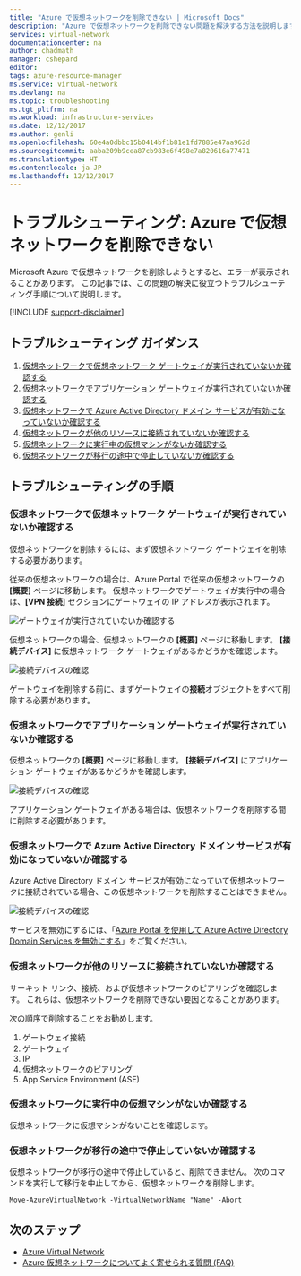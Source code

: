 ```yaml
---
title: "Azure で仮想ネットワークを削除できない | Microsoft Docs"
description: "Azure で仮想ネットワークを削除できない問題を解決する方法を説明します。"
services: virtual-network
documentationcenter: na
author: chadmath
manager: cshepard
editor: 
tags: azure-resource-manager
ms.service: virtual-network
ms.devlang: na
ms.topic: troubleshooting
ms.tgt_pltfrm: na
ms.workload: infrastructure-services
ms.date: 12/12/2017
ms.author: genli
ms.openlocfilehash: 60e4a0dbbc15b0414bf1b81e1fd7885e47aa962d
ms.sourcegitcommit: aaba209b9cea87cb983e6f498e7a820616a77471
ms.translationtype: HT
ms.contentlocale: ja-JP
ms.lasthandoff: 12/12/2017
---
```

# <a name="troubleshooting-failed-to-delete-a-virtual-network-in-azure"></a>トラブルシューティング: Azure で仮想ネットワークを削除できない

Microsoft Azure で仮想ネットワークを削除しようとすると、エラーが表示されることがあります。 この記事では、この問題の解決に役立つトラブルシューティング手順について説明します。 

[!INCLUDE [support-disclaimer](../../includes/support-disclaimer.md)]

## <a name="troubleshooting-guidance"></a>トラブルシューティング ガイダンス 

1. [仮想ネットワークで仮想ネットワーク ゲートウェイが実行されていないか確認する](#check-whether-a-virtual-network-gateway-is-running-in-the-virtual-network)
2. [仮想ネットワークでアプリケーション ゲートウェイが実行されていないか確認する](#check-whether-an-application-gateway-is-running-in-the-virtual-network)
3. [仮想ネットワークで Azure Active Directory ドメイン サービスが有効になっていないか確認する](#check-whether-azure-active-directory-domain-service-is-enabled-in-the-virtual-network)
4. [仮想ネットワークが他のリソースに接続されていないか確認する](#check-whether-the-virtual-network-is-connected-to-other-resource)
5. [仮想ネットワークに実行中の仮想マシンがないか確認する](#check-whether-a-virtual-machine-is-still-running-in-the-virtual-network)
6. [仮想ネットワークが移行の途中で停止していないか確認する](#check-whether-the-virtual-network-is-stuck-in-migration)

## <a name="troubleshooting-steps"></a>トラブルシューティングの手順

### <a name="check-whether-a-virtual-network-gateway-is-running-in-the-virtual-network"></a>仮想ネットワークで仮想ネットワーク ゲートウェイが実行されていないか確認する

仮想ネットワークを削除するには、まず仮想ネットワーク ゲートウェイを削除する必要があります。

従来の仮想ネットワークの場合は、Azure Portal で従来の仮想ネットワークの **[概要]** ページに移動します。 仮想ネットワークでゲートウェイが実行中の場合は、**[VPN 接続]** セクションにゲートウェイの IP アドレスが表示されます。 

![ゲートウェイが実行されていないか確認する](media/virtual-network-troubleshoot-cannot-delete-vnet/classic-gateway.png)

仮想ネットワークの場合、仮想ネットワークの **[概要]** ページに移動します。 **[接続デバイス]** に仮想ネットワーク ゲートウェイがあるかどうかを確認します。

![接続デバイスの確認](media/virtual-network-troubleshoot-cannot-delete-vnet/vnet-gateway.png)

ゲートウェイを削除する前に、まずゲートウェイの**接続**オブジェクトをすべて削除する必要があります。 

### <a name="check-whether-an-application-gateway-is-running-in-the-virtual-network"></a>仮想ネットワークでアプリケーション ゲートウェイが実行されていないか確認する

仮想ネットワークの **[概要]** ページに移動します。 **[接続デバイス]** にアプリケーション ゲートウェイがあるかどうかを確認します。

![接続デバイスの確認](media/virtual-network-troubleshoot-cannot-delete-vnet/app-gateway.png)

アプリケーション ゲートウェイがある場合は、仮想ネットワークを削除する間に削除する必要があります。

### <a name="check-whether-azure-active-directory-domain-service-is-enabled-in-the-virtual-network"></a>仮想ネットワークで Azure Active Directory ドメイン サービスが有効になっていないか確認する

Azure Active Directory ドメイン サービスが有効になっていて仮想ネットワークに接続されている場合、この仮想ネットワークを削除することはできません。 

![接続デバイスの確認](media/virtual-network-troubleshoot-cannot-delete-vnet/enable-domain-services.png)

サービスを無効にするには、「[Azure Portal を使用して Azure Active Directory Domain Services を無効にする](../active-directory-domain-services/active-directory-ds-disable-aadds.md)」をご覧ください。

### <a name="check-whether-the-virtual-network-is-connected-to-other-resource"></a>仮想ネットワークが他のリソースに接続されていないか確認する

サーキット リンク、接続、および仮想ネットワークのピアリングを確認します。 これらは、仮想ネットワークを削除できない要因となることがあります。 

次の順序で削除することをお勧めします。

1. ゲートウェイ接続
2. ゲートウェイ
3. IP
4. 仮想ネットワークのピアリング
5. App Service Environment (ASE)

### <a name="check-whether-a-virtual-machine-is-still-running-in-the-virtual-network"></a>仮想ネットワークに実行中の仮想マシンがないか確認する

仮想ネットワークに仮想マシンがないことを確認します。

### <a name="check-whether-the-virtual-network-is-stuck-in-migration"></a>仮想ネットワークが移行の途中で停止していないか確認する

仮想ネットワークが移行の途中で停止していると、削除できません。 次のコマンドを実行して移行を中止してから、仮想ネットワークを削除します。

    Move-AzureVirtualNetwork -VirtualNetworkName "Name" -Abort

## <a name="next-steps"></a>次のステップ

- [Azure Virtual Network](virtual-networks-overview.md)
- [Azure 仮想ネットワークについてよく寄せられる質問 (FAQ)](virtual-networks-faq.md)
